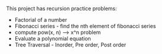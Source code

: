 This project has recursion practice problems:

- Factorial of a number
- Fibonacci series - find the nth element of fibonacci series
- compute pow(x, n) --> x^n problem
- Evaluate a polynomial equation
- Tree Traversal - Inorder, Pre order, Post order 